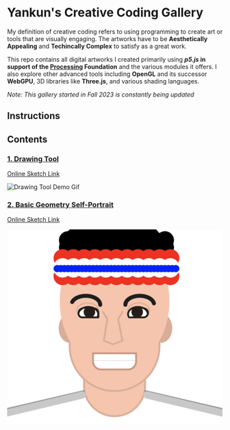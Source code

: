 # Yankun's Creative Coding Gallery

My definition of creative coding refers to using programming to create art or tools that are visually engaging. The artworks have to be **Aesthetically Appealing** and **Techincally Complex** to satisfy as a great work.

This repo contains all digital artworks I created primarily using ***p5.js* in support of the [Processing](https://processing.org/) Foundation** and the various modules it offers. I also explore other advanced tools including **OpenGL** and its successor **WebGPU**, 3D libraries like **Three.js**, and various shading languages.

*Note: This gallery started in Fall 2023 is constantly being updated*

## Instructions

## Contents

### [1. Drawing Tool](01-drawing-tool)

[Online Sketch Link](https://editor.p5js.org/alex.meng/sketches/C_vdzdw1Q)

![Drawing Tool Demo Gif](assets/drawing_tool.gif)



### [2. Basic Geometry Self-Portrait](02-self-portrait) 

[Online Sketch Link](https://editor.p5js.org/alex.meng/sketches/iptp2hApX)

![Self Portrait Smiling guy](assets/geometry_portrait.png)




